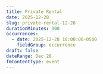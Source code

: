 ```yaml
---
title: Private Rental
date: 2025-12-28
slug: private-rental-12-28
durationMinutes: 300
occurrences:
  - date: 2025-12-28 10:00:00-0500
    fieldGroup: occurrence
draft: false
dateRange: Dec 28
fmContentType: event
---
```


